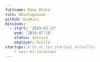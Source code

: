 ```yaml
---
fullname: Romy Alula
role: Développeuse
github: Goumies
missions:
  - start: '2019-03-13'
    end: '2019-07-10'
    status: service
    employer: Arolla
startups: # ta ou tes startups actuelles
    - voir-et-localiser
---
```


